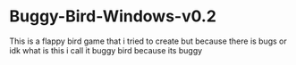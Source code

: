 # Buggy-Bird-Windows-v0.2
This is a flappy bird game that i tried to create but because there is bugs or idk what is this i call it buggy bird because its buggy
